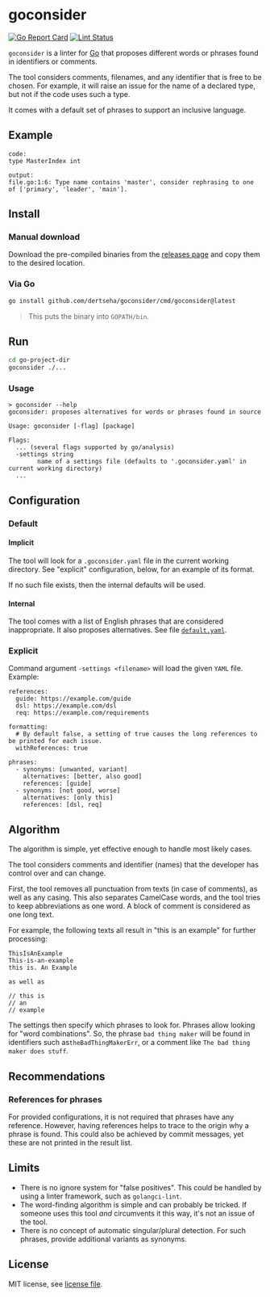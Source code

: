 # goconsider

[![Go Report Card](https://goreportcard.com/badge/github.com/dertseha/goconsider)](https://goreportcard.com/report/github.com/dertseha/goconsider)
[![Lint Status](https://github.com/dertseha/goconsider/workflows/golangci-lint/badge.svg)](https://github.com/dertseha/goconsider/actions)

`goconsider` is a linter for [Go](https://golang.org) that proposes different words or phrases found in identifiers or comments.

The tool considers comments, filenames, and any identifier that is free to be chosen.
For example, it will raise an issue for the name of a declared type, but not if the code uses such a type.

It comes with a default set of phrases to support an inclusive language.  

## Example

```
code:
type MasterIndex int

output:
file.go:1:6: Type name contains 'master', consider rephrasing to one of ['primary', 'leader', 'main'].
```

## Install

### Manual download

Download the pre-compiled binaries from the [releases page](https://github.com/dertseha/goconsider/releases) and
copy them to the desired location.

### Via Go

```sh
go install github.com/dertseha/goconsider/cmd/goconsider@latest
```

> This puts the binary into `GOPATH/bin`.

## Run

```sh
cd go-project-dir
goconsider ./...
```

### Usage
```
> goconsider --help
goconsider: proposes alternatives for words or phrases found in source

Usage: goconsider [-flag] [package]

Flags:
  ... (several flags supported by go/analysis) 
  -settings string
        name of a settings file (defaults to '.goconsider.yaml' in current working directory)
  ...
```

## Configuration

### Default
#### Implicit
The tool will look for a `.goconsider.yaml` file in the current working directory.
See "explicit" configuration, below, for an example of its format.

If no such file exists, then the internal defaults will be used. 

#### Internal
The tool comes with a list of English phrases that are considered inappropriate.
It also proposes alternatives. See file [`default.yaml`](pkg/settings/default.yaml).

### Explicit
Command argument `-settings <filename>` will load the given `YAML` file.
Example: 
```
references:
  guide: https://example.com/guide
  dsl: https://example.com/dsl
  req: https://example.com/requirements

formatting:
  # By default false, a setting of true causes the long references to be printed for each issue.
  withReferences: true

phrases:
  - synonyms: [unwanted, variant]
    alternatives: [better, also good]
    references: [guide]
  - synonyms: [not good, worse]
    alternatives: [only this]
    references: [dsl, req]
```

## Algorithm

The algorithm is simple, yet effective enough to handle most likely cases.

The tool considers comments and identifier (names) that the developer has control over and can change.

First, the tool removes all punctuation from texts (in case of comments), as well as any casing.
This also separates CamelCase words, and the tool tries to keep abbreviations as one word.
A block of comment is considered as one long text. 

For example, the following texts all result in "this is an example" for further processing:
```
ThisIsAnExample
This-is-an-example
this is. An Example

as well as

// this is
// an
// example
```

The settings then specify which phrases to look for. Phrases allow looking for "word combinations".
So, the phrase `bad thing maker` will be found in identifiers such as`theBadThingMakerErr`,
or a comment like `The bad thing maker does stuff`.

## Recommendations

### References for phrases

For provided configurations, it is not required that phrases have any reference.
However, having references helps to trace to the origin why a phrase is found.
This could also be achieved by commit messages, yet these are not printed in the result list.

## Limits

* There is no ignore system for "false positives". This could be handled by using a linter framework, such as `golangci-lint`.
* The word-finding algorithm is simple and can probably be tricked. If someone uses this tool *and* circumvents it this way, it's not an issue of the tool.
* There is no concept of automatic singular/plural detection. For such phrases, provide additional variants as synonyms.

## License

MIT license, see [license file](LICENSE).
